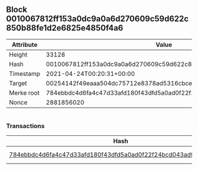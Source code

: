 ## Block 0010067812ff153a0dc9a0a6d270609c59d622c850b88fe1d2e6825e4850f4a6

Attribute | Value
--- | ---
Height | 33128
Hash | 0010067812ff153a0dc9a0a6d270609c59d622c850b88fe1d2e6825e4850f4a6
Timestamp | 2021-04-24T00:20:31+00:00
Target | 00254142f49eaaa504dc75712e8378ad5316cbcead634704b3734b6271167cc4
Merke root | 784ebbdc4d6fa4c47d33afd180f43dfd5a0ad0f22f24bcd043adfb0fe90d7118
Nonce | 2881856020

```

```

### Transactions

Hash | Amount
--- | ---
[784ebbdc4d6fa4c47d33afd180f43dfd5a0ad0f22f24bcd043adfb0fe90d7118](784ebbdc4d6fa4c47d33afd180f43dfd5a0ad0f22f24bcd043adfb0fe90d7118.md) | 10.00000000 SKEPTI 
